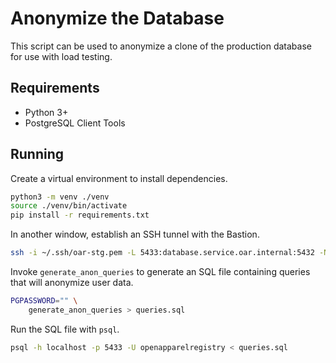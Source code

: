 # Anonymize the Database

This script can be used to anonymize a clone of the production database for use
with load testing.

## Requirements

- Python 3+
- PostgreSQL Client Tools

## Running

Create a virtual environment to install dependencies.

```bash
python3 -m venv ./venv
source ./venv/bin/activate
pip install -r requirements.txt
```

In another window, establish an SSH tunnel with the Bastion.

```bash
ssh -i ~/.ssh/oar-stg.pem -L 5433:database.service.oar.internal:5432 -N ec2-user@bastion.staging.openapparel.org
```

Invoke `generate_anon_queries` to generate an SQL file containing queries that
will anonymize user data.

```bash
PGPASSWORD="" \
    generate_anon_queries > queries.sql
```

Run the SQL file with `psql`.

```bash
psql -h localhost -p 5433 -U openapparelregistry < queries.sql
```
